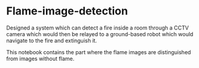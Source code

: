 # Flame-image-detection
Designed a system which can detect a fire inside a room through a CCTV camera which would then be relayed to a ground-based robot which would navigate to the fire and extinguish it.

This notebook contains the part where the flame images are distinguished from images without flame.
